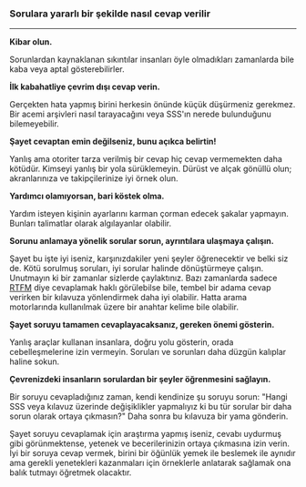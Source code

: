 ### Sorulara yararlı bir şekilde nasıl cevap verilir
---

**Kibar olun.**

Sorunlardan kaynaklanan sıkıntılar insanları öyle olmadıkları zamanlarda bile kaba veya aptal gösterebilirler.

**İlk kabahatliye çevrim dışı cevap verin.**

Gerçekten hata yapmış birini herkesin önünde küçük düşürmeniz gerekmez. Bir acemi arşivleri nasıl tarayacağını veya SSS'ın nerede bulunduğunu bilemeyebilir.

**Şayet cevaptan emin değilseniz, bunu açıkca belirtin!**

Yanlış ama otoriter tarza verilmiş bir cevap hiç cevap vermemekten daha kötüdür. Kimseyi yanlış bir yola sürüklemeyin. Dürüst ve alçak gönüllü olun; akranlarınıza ve takipçilerinize iyi örnek olun.

**Yardımcı olamıyorsan, bari köstek olma.**

Yardım isteyen kişinin ayarlarını karman çorman edecek şakalar yapmayın. Bunları talimatlar olarak algılayanlar olabilir.

**Sorunu anlamaya yönelik sorular sorun, ayrıntılara ulaşmaya çalışın.**

Şayet bu işte iyi iseniz, karşınızdakiler yeni şeyler öğrenecektir ve belki siz de. Kötü sorulmuş soruları, iyi sorular halinde dönüştürmeye çalışın. Unutmayın ki bir zamanlar sizlerde çaylaktınız.
Bazı zamanlarda sadece [RTFM](http://docs.comu.edu.tr/howto/smart-questions-interpret.html) diye cevaplamak haklı görülebilse bile, tembel bir adama cevap verirken bir kılavuza yönlendirmek daha iyi olabilir. Hatta arama motorlarında kullanılmak üzere bir anahtar kelime bile olabilir.

**Şayet soruyu tamamen cevaplayacaksanız, gereken önemi gösterin.**

Yanlış araçlar kullanan insanlara, doğru yolu gösterin, orada cebelleşmelerine izin vermeyin. Soruları ve sorunları daha düzgün kalıplar haline sokun.

**Çevrenizdeki insanların sorulardan bir şeyler öğrenmesini sağlayın.**

Bir soruyu cevapladığınız zaman, kendi kendinize şu soruyu sorun: "Hangi SSS veya kılavuz üzerinde değişiklikler yapmalıyız ki bu tür sorular bir daha sorun olarak ortaya çıkmasın?" Daha sonra bu kılavuza bir yama gönderin.

Şayet soruyu cevaplamak için araştırma yapmış iseniz, cevabı uydurmuş gibi görünmektense, yetenek ve becerilerinizin ortaya çıkmasına izin verin. İyi bir soruya cevap vermek, birini bir öğünlük yemek ile beslemek ile aynıdır ama gerekli yenetekleri kazanmaları için örneklerle anlatarak sağlamak ona balık tutmayı öğretmek olacaktır.

